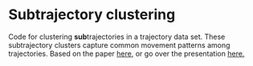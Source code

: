 # Subtrajectory clustering

Code for clustering **sub**trajectories in a trajectory data set. These subtrajectory clusters capture common movement patterns among trajectories. Based on the paper [here](https://dl.acm.org/citation.cfm?id=3196972), or go over the presentation [here.](https://github.com/abhi1991nath/subtrajectory_clustering/blob/master/presentation.pdf)
